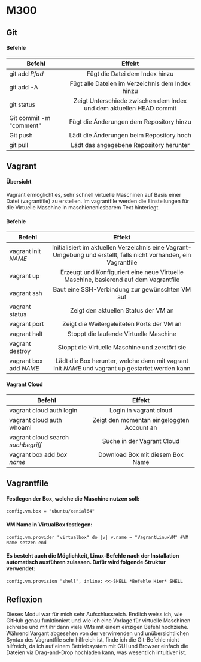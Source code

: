 M300
====

## Git

#### Befehle

| Befehl                       | Effekt                         |
| ---------------------------- |:------------------------------:|
| git add *Pfad* | Fügt die Datei dem Index hinzu |
| git add -A | Fügt alle Dateien im Verzeichnis dem Index hinzu |
| git status   | Zeigt Unterschiede zwischen dem Index und dem aktuellen HEAD commit |
| Git commit -m "comment"   | Fügt die Änderungen dem Repository hinzu |
| Git push  | Lädt die Änderungen beim Repository hoch  |
|  git pull  | Lädt das angegebene Repository herunter |


## Vagrant

#### Übersicht

Vagrant ermöglicht es, sehr schnell virtuelle Maschinen auf Basis einer Datei (vagrantfile) zu erstellen. Im vagrantfile werden die Einstellungen für die Virtuelle Maschine in maschienenlesbarem Text hinterlegt.


#### Befehle

| Befehl                       | Effekt                         |
| ---------------------------- |:------------------------------:|
| vagrant init *NAME* | Initialisiert im aktuellen Verzeichnis eine Vagrant-Umgebung und erstellt, falls nicht vorhanden, ein Vagrantfile |
| vagrant up | Erzeugt und Konfiguriert eine neue Virtuelle Maschine, basierend auf dem Vagrantfile |
| vagrant ssh | Baut eine SSH-Verbindung zur gewünschten VM auf |
| vagrant status | Zeigt den aktuellen Status der VM an |
| vagrant port | Zeigt die Weitergeleiteten Ports der VM an |
| vagrant halt | Stoppt die laufende Virtuelle Maschine |
| vagrant destroy | Stoppt die Virtuelle Maschine und zerstört sie |
| vagrant box add *NAME* | Lädt die Box herunter, welche dann mit vagrant init *NAME* und vagrant up gestartet werden kann |

#### Vagrant Cloud

| Befehl                       | Effekt                         |
| ---------------------------- |:------------------------------:|
| vagrant cloud auth login | Login in vagrant cloud |
| vagrant cloud auth whoami | Zeigt den momentan eingeloggten Account an |
| vagrant cloud search *suchbegriff* | Suche in der Vagrant Cloud |
| vagrant box add *box name* | Download Box mit diesem Box Name |


## Vagrantfile

#### Festlegen der Box, welche die Maschine nutzen soll:

`config.vm.box = "ubuntu/xenial64"`

#### VM Name in VirtualBox festlegen:

`config.vm.provider "virtualbox" do |v|
  v.name = "VagrantLinuxVM" #VM Name setzen
end`

#### Es besteht auch die Möglichkeit, Linux-Befehle nach der Installation automatisch ausführen zulassen. Dafür wird folgende Struktur verwendet:

`config.vm.provision "shell", inline: <<-SHELL
 *Befehle Hier*
SHELL`

## Reflexion

Dieses Modul war für mich sehr Aufschlussreich. Endlich weiss ich, wie GitHub genau funktioniert und wie ich eine Vorlage für virtuelle Maschinen schreibe und mit ihr dann viele VMs mit einem einzigen Befehl hochziehe. Während Vargant abgesehen von der verwirrenden und unübersichtlichen Syntax des Vagrantfile sehr hilfreich ist, finde ich die Git-Befehle nicht hilfreich, da ich auf einem Betriebsystem mit GUI und Browser einfach die Dateien via Drag-and-Drop hochladen kann, was wesentlich intuitiver ist.